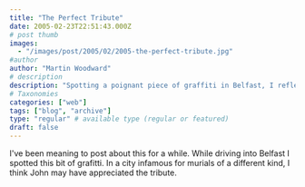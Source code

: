 ```yaml
---
title: "The Perfect Tribute"
date: 2005-02-23T22:51:43.000Z
# post thumb
images:
  - "/images/post/2005/02/2005-the-perfect-tribute.jpg"
#author
author: "Martin Woodward"
# description
description: "Spotting a poignant piece of graffiti in Belfast, I reflect on a tribute that I believe John would have truly appreciated."
# Taxonomies
categories: ["web"]
tags: ["blog", "archive"]
type: "regular" # available type (regular or featured)
draft: false
---
```

[](http://www.woodwardweb.com/images/blog/john_peel_memorial.html)I've been meaning to post about this for a while.  While driving into Belfast I spotted this bit of grafitti.  In a city infamous for murials of a different kind, I think John may have appreciated the tribute.